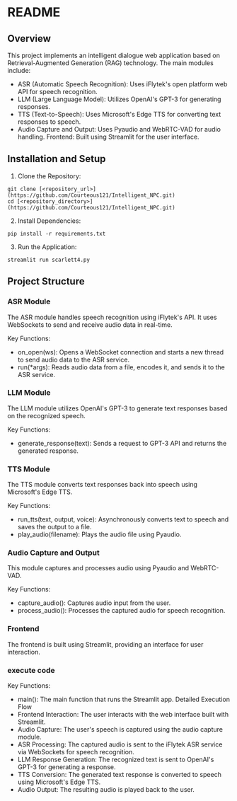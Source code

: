 # README
## Overview

This project implements an intelligent dialogue web application based on Retrieval-Augmented Generation (RAG) technology. The main modules include:

* ASR (Automatic Speech Recognition): Uses iFlytek's open platform web API for speech recognition.
* LLM (Large Language Model): Utilizes OpenAI's GPT-3 for generating responses.
* TTS (Text-to-Speech): Uses Microsoft's Edge TTS for converting text responses to speech.
* Audio Capture and Output: Uses Pyaudio and WebRTC-VAD for audio handling.
Frontend: Built using Streamlit for the user interface.

## Installation and Setup
1. Clone the Repository:
```
git clone [<repository_url>](https://github.com/Courteous121/Intelligent_NPC.git)
cd [<repository_directory>](https://github.com/Courteous121/Intelligent_NPC.git)
```

2. Install Dependencies:
```
pip install -r requirements.txt
```

3. Run the Application:
```
streamlit run scarlett4.py
```

## Project Structure
### ASR Module
The ASR module handles speech recognition using iFlytek's API. It uses WebSockets to send and receive audio data in real-time.

Key Functions:
* on_open(ws): Opens a WebSocket connection and starts a new thread to send audio data to the ASR service.
* run(*args): Reads audio data from a file, encodes it, and sends it to the ASR service.

### LLM Module
The LLM module utilizes OpenAI's GPT-3 to generate text responses based on the recognized speech.

Key Functions:
* generate_response(text): Sends a request to GPT-3 API and returns the generated response.

### TTS Module
The TTS module converts text responses back into speech using Microsoft's Edge TTS.

Key Functions:
* run_tts(text, output, voice): Asynchronously converts text to speech and saves the output to a file.
* play_audio(filename): Plays the audio file using Pyaudio.

### Audio Capture and Output
This module captures and processes audio using Pyaudio and WebRTC-VAD.

Key Functions:
* capture_audio(): Captures audio input from the user.
* process_audio(): Processes the captured audio for speech recognition.

### Frontend
The frontend is built using Streamlit, providing an interface for user interaction.

### execute code

Key Functions:
* main(): The main function that runs the Streamlit app.
Detailed Execution Flow
* Frontend Interaction: The user interacts with the web interface built with Streamlit.
* Audio Capture: The user's speech is captured using the audio capture module.
* ASR Processing: The captured audio is sent to the iFlytek ASR service via WebSockets for speech recognition.
* LLM Response Generation: The recognized text is sent to OpenAI's GPT-3 for generating a response.
* TTS Conversion: The generated text response is converted to speech using Microsoft's Edge TTS.
* Audio Output: The resulting audio is played back to the user.

